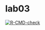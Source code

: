 # lab03
 <!-- badges: start -->
  [![R-CMD-check](https://github.com/willewiik/lab03/actions/workflows/R-CMD-check.yaml/badge.svg)](https://github.com/willewiik/lab03/actions/workflows/R-CMD-check.yaml)
  <!-- badges: end -->